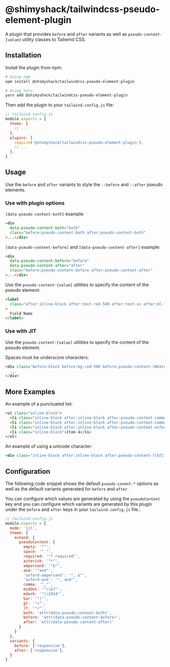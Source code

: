 # @shimyshack/tailwindcss-pseudo-element-plugin

A plugin that provides `before` and `after` variants as well as `pseudo-content-{value}` utility classes to Tailwind CSS.


## Installation

Install the plugin from npm:

```sh
# Using npm
npm install @shimyshack/tailwindcss-pseudo-element-plugin

# Using Yarn
yarn add @shimyshack/tailwindcss-pseudo-element-plugin
```

Then add the plugin to your `tailwind.config.js` file:

```js
// tailwind.config.js
module.exports = {
  theme: {
    // ...
  },
  plugins: [
    require('@shimyshack/tailwindcss-pseudo-element-plugin'),
    // ...
  ],
}
```

## Usage

Use the `before` and `after` variants to style the `::before` and `::after` pseudo elements.

### Use with plugin options

`[data-pseudo-content-both]` example:

```html
<div
  data-pseudo-content-both="both"
  class="before:pseudo-content-both after:pseudo-content-both"
>...</div>
```

`[data-pseudo-content-before]` and `[data-pseudo-content-after]` example:

```html
<div
  data-pseudo-content-before="before"
  data-pseudo-content-after="after"
  class="before:pseudo-content-before after:pseudo-content-after"
>...</div>
```

Use the `pseudo-content-{value}` utilities to specify the content of the pseudo element:

```html
<label
  class="after:inline-block after:text-red-500 after:text-xs after:ml-1 after:font-bold after:pseudo-content-asterisk xl:after:pseudo-content-required"
>
  Field Name
</label>
```

### Use with JIT

Use the `pseudo-content-[value]` utilities to specify the content of the pseudo element.

Spaces must be underscore characters:

```html
<div class="before:block before:bg-red-500 before:pseudo-content-[Whatever_you_want_to_say]">
  ...
</div>
```

## More Examples

An example of a punctuated list:

```html
<ul class="inline-block">
  <li class="inline-block after:inline-block after:pseudo-content-comma after:mr-1">Item 1</li>
  <li class="inline-block after:inline-block after:pseudo-content-comma after:mr-1">Item 2</li>
  <li class="inline-block after:inline-block after:pseudo-content-oxford-ampersand after:mr-1">Item 3</li>
  <li class="inline-block">Item 4</li>
</ul>
```

An example of using a unicode character:

```html
<div class="inline-block after:inline-block after:pseudo-content-[\b7] after:mx-1">...</div>
```

## Configuration

The following code snippet shows the default `pseudo-conent-*` options as well as the default variants generated for `before` and `after`.

You can configure which values are generated by using the `pseudoContent` key and you can configure which variants are generated by this plugin under the `before` and `after` keys in your `tailwind.config.js` file.:

```js
// tailwind.config.js
module.exports = {
  mode: 'jit',
  theme: {
    extend: {
      pseudoContent: {
        empty: '""',
        space: '" "',
        required: '"* required"',
        asterisk: '"*"',
        ampersand: '"&"',
        and: '"and"',
        'oxford-ampersand': '", &"',
        'oxford-and': '", and"',
        comma: '","',
        middot: '"\\b7"',
        mdash: '"\\2014"',
        bar: '"|"',
        gt: '">"',
        lt: '"<"',
        both: 'attr(data-pseudo-content-both)',
        before: 'attr(data-pseudo-content-before)',
        after: 'attr(data-pseudo-content-after)'
      }
    }
  },
  variants: {
    before: ['responsive'],
    after: ['responsive'],
  }
}
```